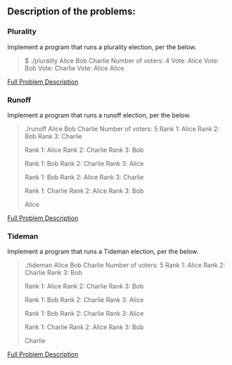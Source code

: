 ## Description of the problems:

### Plurality
Implement a program that runs a plurality election, per the below.

>$ ./plurality Alice Bob Charlie
>Number of voters: 4
>Vote: Alice
>Vote: Bob
>Vote: Charlie
>Vote: Alice
>Alice

[Full Problem Description](https://cs50.harvard.edu/x/2021/psets/3/plurality/)

### Runoff
Implement a program that runs a runoff election, per the below.

>./runoff Alice Bob Charlie
>Number of voters: 5
>Rank 1: Alice
>Rank 2: Bob
>Rank 3: Charlie
>
>Rank 1: Alice
>Rank 2: Charlie
>Rank 3: Bob
>
>Rank 1: Bob
>Rank 2: Charlie
>Rank 3: Alice
>
>Rank 1: Bob
>Rank 2: Alice
>Rank 3: Charlie
>
>Rank 1: Charlie
>Rank 2: Alice
>Rank 3: Bob
>
>Alice

[Full Problem Description](https://cs50.harvard.edu/x/2021/psets/3/runoff/)

### Tideman
Implement a program that runs a Tideman election, per the below.

>./tideman Alice Bob Charlie
>Number of voters: 5
>Rank 1: Alice
>Rank 2: Charlie
>Rank 3: Bob
>
>Rank 1: Alice
>Rank 2: Charlie
>Rank 3: Bob
>
>Rank 1: Bob
>Rank 2: Charlie
>Rank 3: Alice
>
>Rank 1: Bob
>Rank 2: Charlie
>Rank 3: Alice
>
>Rank 1: Charlie
>Rank 2: Alice
>Rank 3: Bob
>
>Charlie

[Full Problem Description](https://cs50.harvard.edu/x/2021/psets/3/tideman/)